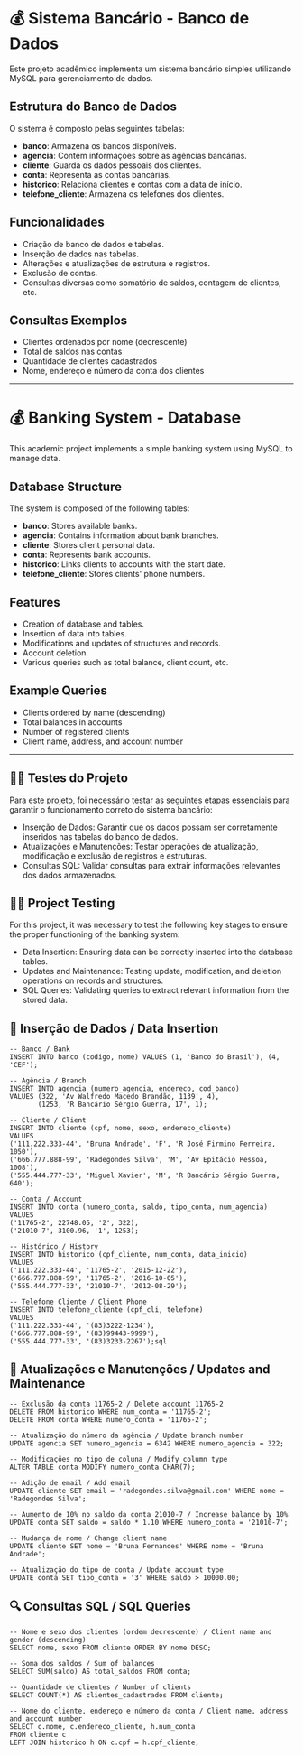 # 💰 Sistema Bancário - Banco de Dados

Este projeto acadêmico implementa um sistema bancário simples utilizando MySQL para gerenciamento de dados.

## Estrutura do Banco de Dados

O sistema é composto pelas seguintes tabelas:

- **banco**: Armazena os bancos disponíveis.  
- **agencia**: Contém informações sobre as agências bancárias.  
- **cliente**: Guarda os dados pessoais dos clientes.  
- **conta**: Representa as contas bancárias.  
- **historico**: Relaciona clientes e contas com a data de início.  
- **telefone_cliente**: Armazena os telefones dos clientes.

## Funcionalidades

- Criação de banco de dados e tabelas.  
- Inserção de dados nas tabelas.  
- Alterações e atualizações de estrutura e registros.  
- Exclusão de contas.  
- Consultas diversas como somatório de saldos, contagem de clientes, etc.

## Consultas Exemplos

- Clientes ordenados por nome (decrescente)  
- Total de saldos nas contas  
- Quantidade de clientes cadastrados  
- Nome, endereço e número da conta dos clientes

---

# 💰 Banking System - Database

This academic project implements a simple banking system using MySQL to manage data.

## Database Structure

The system is composed of the following tables:

- **banco**: Stores available banks.  
- **agencia**: Contains information about bank branches.  
- **cliente**: Stores client personal data.  
- **conta**: Represents bank accounts.  
- **historico**: Links clients to accounts with the start date.  
- **telefone_cliente**: Stores clients' phone numbers.

## Features

- Creation of database and tables.  
- Insertion of data into tables.  
- Modifications and updates of structures and records.  
- Account deletion.  
- Various queries such as total balance, client count, etc.

## Example Queries

- Clients ordered by name (descending)  
- Total balances in accounts  
- Number of registered clients  
- Client name, address, and account number

---

## 👩‍💻 Testes do Projeto

Para este projeto, foi necessário testar as seguintes etapas essenciais para garantir o funcionamento correto do sistema bancário:

- Inserção de Dados: Garantir que os dados possam ser corretamente inseridos nas tabelas do banco de dados.
- Atualizações e Manutenções: Testar operações de atualização, modificação e exclusão de registros e estruturas.
- Consultas SQL: Validar consultas para extrair informações relevantes dos dados armazenados.

## 👨‍💻 Project Testing

For this project, it was necessary to test the following key stages to ensure the proper functioning of the banking system:

- Data Insertion: Ensuring data can be correctly inserted into the database tables.
- Updates and Maintenance: Testing update, modification, and deletion operations on records and structures.
- SQL Queries: Validating queries to extract relevant information from the stored data.

## 📝 Inserção de Dados / Data Insertion

```
-- Banco / Bank
INSERT INTO banco (codigo, nome) VALUES (1, 'Banco do Brasil'), (4, 'CEF');

-- Agência / Branch
INSERT INTO agencia (numero_agencia, endereco, cod_banco)
VALUES (322, 'Av Walfredo Macedo Brandão, 1139', 4),
       (1253, 'R Bancário Sérgio Guerra, 17', 1);

-- Cliente / Client
INSERT INTO cliente (cpf, nome, sexo, endereco_cliente)
VALUES 
('111.222.333-44', 'Bruna Andrade', 'F', 'R José Firmino Ferreira, 1050'),
('666.777.888-99', 'Radegondes Silva', 'M', 'Av Epitácio Pessoa, 1008'),
('555.444.777-33', 'Miguel Xavier', 'M', 'R Bancário Sérgio Guerra, 640');

-- Conta / Account
INSERT INTO conta (numero_conta, saldo, tipo_conta, num_agencia)
VALUES 
('11765-2', 22748.05, '2', 322),
('21010-7', 3100.96, '1', 1253);

-- Histórico / History
INSERT INTO historico (cpf_cliente, num_conta, data_inicio)
VALUES 
('111.222.333-44', '11765-2', '2015-12-22'),
('666.777.888-99', '11765-2', '2016-10-05'),
('555.444.777-33', '21010-7', '2012-08-29');

-- Telefone Cliente / Client Phone
INSERT INTO telefone_cliente (cpf_cli, telefone)
VALUES 
('111.222.333-44', '(83)3222-1234'),
('666.777.888-99', '(83)99443-9999'),
('555.444.777-33', '(83)3233-2267');sql

```

## 🔄 Atualizações e Manutenções / Updates and Maintenance

```
-- Exclusão da conta 11765-2 / Delete account 11765-2
DELETE FROM historico WHERE num_conta = '11765-2';
DELETE FROM conta WHERE numero_conta = '11765-2';

-- Atualização do número da agência / Update branch number
UPDATE agencia SET numero_agencia = 6342 WHERE numero_agencia = 322;

-- Modificações no tipo de coluna / Modify column type
ALTER TABLE conta MODIFY numero_conta CHAR(7);

-- Adição de email / Add email
UPDATE cliente SET email = 'radegondes.silva@gmail.com' WHERE nome = 'Radegondes Silva';

-- Aumento de 10% no saldo da conta 21010-7 / Increase balance by 10%
UPDATE conta SET saldo = saldo * 1.10 WHERE numero_conta = '21010-7';

-- Mudança de nome / Change client name
UPDATE cliente SET nome = 'Bruna Fernandes' WHERE nome = 'Bruna Andrade';

-- Atualização do tipo de conta / Update account type
UPDATE conta SET tipo_conta = '3' WHERE saldo > 10000.00;

```

## 🔍 Consultas SQL / SQL Queries

```
-- Nome e sexo dos clientes (ordem decrescente) / Client name and gender (descending)
SELECT nome, sexo FROM cliente ORDER BY nome DESC;

-- Soma dos saldos / Sum of balances
SELECT SUM(saldo) AS total_saldos FROM conta;

-- Quantidade de clientes / Number of clients
SELECT COUNT(*) AS clientes_cadastrados FROM cliente;

-- Nome do cliente, endereço e número da conta / Client name, address and account number
SELECT c.nome, c.endereco_cliente, h.num_conta
FROM cliente c
LEFT JOIN historico h ON c.cpf = h.cpf_cliente;
```
